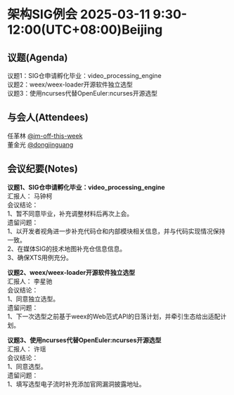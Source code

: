 # 架构SIG例会 2025-03-11 9:30-12:00(UTC+08:00)Beijing

## 议题(Agenda)

议题1：SIG仓申请孵化毕业：video_processing_engine  
议题2：weex/weex-loader开源软件独立选型  
议题3：使用ncurses代替OpenEuler:ncurses开源选型  

## 与会人(Attendees)

任革林 [@im-off-this-week](https://gitee.com/im-off-this-week)  
董金光 [@dongjinguang](https://gitee.com/dongjinguang)  

## 会议纪要(Notes)

**议题1、SIG仓申请孵化毕业：video_processing_engine**  
汇报人： 马钟柯  
会议结论：  
1、暂不同意毕业，补充调整材料后再次上会。  
遗留问题：  
1、以开发者视角进一步补充代码仓和内部模块相关信息，并与代码实现情况保持一致。  
2、在媒体SIG的技术地图补充仓信息信息。  
3、确保XTS用例充分。  

**议题2、weex/weex-loader开源软件独立选型**  
汇报人： 李星驰  
会议结论：  
1、同意独立选型。  
遗留问题：  
1、下一次选型之前基于weex的Web范式API的日落计划，并牵引生态给出适配计划。  

**议题3、使用ncurses代替OpenEuler:ncurses开源选型**  
汇报人： 许瑶  
会议结论：  
1、同意选型。  
遗留问题：  
1、填写选型电子流时补充添加官网漏洞披露地址。  

